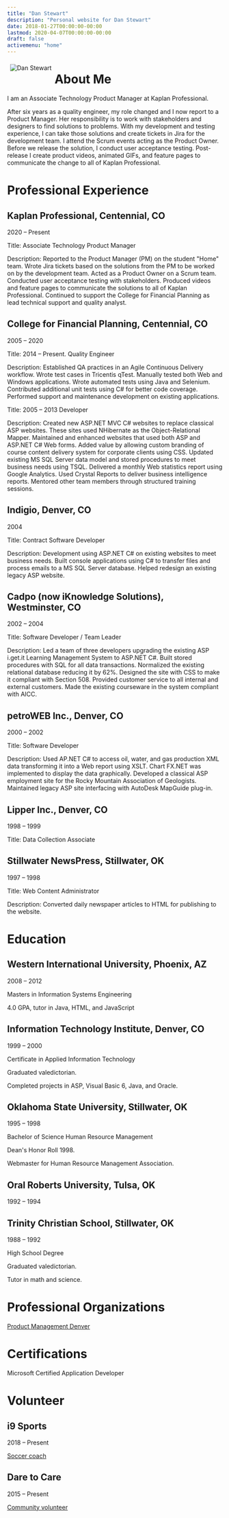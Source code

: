 ```yaml
---
title: "Dan Stewart"
description: "Personal website for Dan Stewart"
date: 2018-01-27T00:00:00-00:00
lastmod: 2020-04-07T00:00:00-00:00
draft: false
activemenu: "home"
---
```


<img src="/images/stewshack.jpg" style="float:left; margin: 0.5em;" alt="Dan Stewart">


# About Me

I am an Associate Technology Product Manager at Kaplan Professional.

After six years as a quality engineer, my role changed and I now report to a Product Manager. Her responsibility is to work with stakeholders and designers to find solutions to problems. With my development and testing experience, I can take those solutions and create tickets in Jira for the development team. I attend the Scrum events acting as the Product Owner. Before we release the solution, I conduct user acceptance testing. Post-release I create product videos, animated GIFs, and feature pages to communicate the change to all of Kaplan Professional.

# Professional Experience

## Kaplan Professional, Centennial, CO

2020 &ndash; Present

Title: Associate Technology Product Manager

Description: Reported to the Product Manager (PM) on the student "Home" team. 
Wrote Jira tickets based on the solutions from the PM to be worked on by the development team. 
Acted as a Product Owner on a Scrum team.
Conducted user acceptance testing with stakeholders.
Produced videos and feature pages to communicate the solutions to all of Kaplan Professional.
Continued to support the College for Financial Planning as lead technical support and quality analyst.

## College for Financial Planning, Centennial, CO

2005 &ndash; 2020

Title: 2014 &ndash; Present. Quality Engineer

Description: Established QA practices in an Agile Continuous Delivery workflow. 
Wrote test cases in Tricentis qTest. Manually tested 
both Web and Windows applications. Wrote automated tests using Java and Selenium. 
Contributed additional unit tests using C# for better code coverage.
Performed support and maintenance development on existing applications.

Title: 2005 &ndash; 2013 Developer

Description: Created new ASP.NET MVC C# websites to replace classical ASP websites. These sites used NHibernate as
the Object-Relational Mapper. Maintained and enhanced websites that used both ASP and ASP.NET C# Web forms. 
Added value by allowing custom branding of course content delivery system for corporate clients using CSS.
Updated existing MS SQL Server data model and stored procedures to meet business needs using TSQL. Delivered a monthly 
Web statistics report using Google Analytics. Used Crystal Reports to deliver business intelligence reports.
Mentored other team members through structured training sessions.

## Indigio, Denver, CO

2004

Title: Contract Software Developer

Description: Development using ASP.NET C# on existing websites to meet business needs. Built console applications using C#
to transfer files and process emails to a MS SQL Server database. Helped redesign an existing legacy ASP website.

## Cadpo (now iKnowledge Solutions), Westminster, CO

2002 &ndash; 2004

Title: Software Developer / Team Leader

Description: Led a team of three developers upgrading the existing ASP i.get.it Learning Management System to ASP.NET C#. 
Built stored procedures with SQL for all data transactions. Normalized the existing relational database reducing it by 62%. 
Designed the site with CSS to make it compliant with Section 508. Provided customer service to all internal and external customers. 
Made the existing courseware in the system compliant with AICC.</p>

## petroWEB Inc., Denver, CO

2000 &ndash; 2002

Title: Software Developer

Description: Used AP.NET C# to access oil, water, and gas production XML data transforming it into a Web report using XSLT. Chart 
FX.NET was implemented to display the data graphically. Developed a classical ASP employment site for the Rocky Mountain Association 
of Geologists. Maintained legacy ASP site interfacing with AutoDesk MapGuide plug-in.

## Lipper Inc., Denver, CO

1998 &ndash; 1999

Title: Data Collection Associate

## Stillwater NewsPress, Stillwater, OK

1997 &ndash; 1998

Title: Web Content Administrator

Description: Converted daily newspaper articles to HTML for publishing to the website.

# Education

## Western International University, Phoenix, AZ

2008 &ndash; 2012

Masters in Information Systems Engineering

4.0 GPA, tutor in Java, HTML, and JavaScript

## Information Technology Institute, Denver, CO

1999 &ndash; 2000

Certificate in Applied Information Technology

Graduated valedictorian.

Completed projects in ASP, Visual Basic 6, Java, and Oracle.

## Oklahoma State University, Stillwater, OK

1995 &ndash; 1998

Bachelor of Science Human Resource Management

Dean's Honor Roll 1998.

Webmaster for Human Resource Management Association.

## Oral Roberts University, Tulsa, OK

1992 &ndash; 1994

## Trinity Christian School, Stillwater, OK

1988 &ndash; 1992

High School Degree

Graduated valedictorian.

Tutor in math and science.

# Professional Organizations

[Product Management Denver](https://www.meetup.com/Product-Management-Denver/)

# Certifications

Microsoft Certified Application Developer

# Volunteer

## i9 Sports

2018 &ndash; Present

[Soccer coach](https://www.i9sports.com/)

## Dare to Care

2015 &ndash; Present

[Community volunteer](http://www.coloradocommunity.org/serve/)
